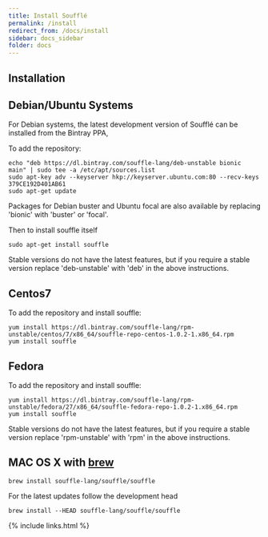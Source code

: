 ```yaml
---
title: Install Soufflé
permalink: /install
redirect_from: /docs/install
sidebar: docs_sidebar
folder: docs
---
```

## Installation

## Debian/Ubuntu Systems

For Debian systems, the latest development version of Soufflé can be installed from the Bintray PPA,

To add the repository:
```
echo "deb https://dl.bintray.com/souffle-lang/deb-unstable bionic main" | sudo tee -a /etc/apt/sources.list
sudo apt-key adv --keyserver hkp://keyserver.ubuntu.com:80 --recv-keys 379CE192D401AB61
sudo apt-get update
```
Packages for Debian buster and Ubuntu focal are also available by replacing 'bionic' with 'buster' or 'focal'.

Then to install souffle itself
```
sudo apt-get install souffle
```

Stable versions do not have the latest features, but if you require a stable version replace 'deb-unstable' with 'deb' in the above instructions.


## Centos7

To add the repository and install souffle:
```
yum install https://dl.bintray.com/souffle-lang/rpm-unstable/centos/7/x86_64/souffle-repo-centos-1.0.2-1.x86_64.rpm
yum install souffle
```

## Fedora

To add the repository and install souffle:
```
yum install https://dl.bintray.com/souffle-lang/rpm-unstable/fedora/27/x86_64/souffle-fedora-repo-1.0.2-1.x86_64.rpm
yum install souffle
```

Stable versions do not have the latest features, but if you require a stable version replace 'rpm-unstable' with 'rpm' in the above instructions.

## MAC OS X with [brew](http://brew.sh)

```
brew install souffle-lang/souffle/souffle
```

For the latest updates follow the development head

```
brew install --HEAD souffle-lang/souffle/souffle
```

{% include links.html %}
